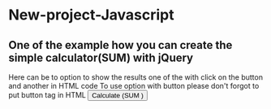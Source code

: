 # New-project-Javascript
One of the example how you can create the simple calculator(SUM) with jQuery
------
Here can be to option to show the results one of the with click on the button and another in HTML code
To use option with button please don't forgot to put button tag in HTML
<button>Calculate (SUM )</button>

